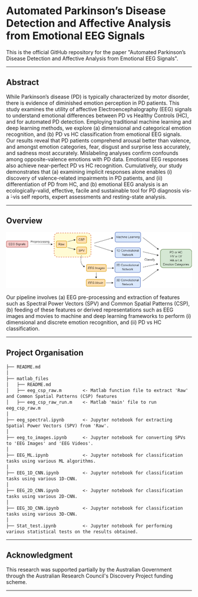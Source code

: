 Automated Parkinson’s Disease Detection and Affective Analysis from Emotional EEG Signals
=================================

This is the official GitHub repository for the paper "Automated Parkinson’s Disease Detection and Affective Analysis
from Emotional EEG Signals".

---------------------------------
## Abstract
While Parkinson’s disease (PD) is typically characterized by motor disorder, there is evidence of diminished emotion
perception in PD patients. This study examines the utility of affective Electroencephalography (EEG) signals to
understand emotional differences between PD vs Healthy Controls (HC), and for automated PD detection.
Employing traditional machine learning and deep learning methods, we explore (a) dimensional and categorical emotion
recognition, and (b) PD vs HC classification from emotional EEG signals. Our results reveal that PD patients
comprehend arousal better than valence, and amongst emotion categories, fear, disgust and surprise less accurately,
and sadness most accurately. Mislabeling analyses confirm confounds among opposite-valence emotions with PD data.
Emotional EEG responses also achieve near-perfect PD vs HC recognition. Cumulatively, our study demonstrates that
(a) examining implicit responses alone enables (i) discovery of valence-related impairments in PD patients, and
(ii) differentiation of PD from HC, and (b) emotional EEG analysis is an ecologically-valid, effective, facile
and sustainable tool for PD diagnosis vis-a ́-vis self reports, expert assessments and resting-state analysis.

--------------------------------
## Overview
![Overview](./images/EEG_overview.png)

Our pipeline involves (a) EEG pre-processing and extraction of features such as Spectral Power Vectors (SPV)
and Common Spatial Patterns (CSP), (b) feeding of these features or derived representations such as EEG images
and movies to machine and deep learning frameworks to perform (i) dimensional and discrete emotion recognition,
and (ii) PD vs HC classification.

--------------------------------
## Project Organisation


    ├── README.md
    │
    ├── matlab_files
    │   ├── README.md
    │   ├── eeg_csp_raw.m        <- Matlab function file to extract 'Raw' and Common Spatial Patterns (CSP) features
    │   ├── eeg_csp_raw_run.m    <- Matlab 'main' file to run eeg_csp_raw.m
    │
    ├── eeg_spectral.ipynb       <- Jupyter notebook for extracting Spatial Power Vectors (SPV) from 'Raw'.
    │
    ├── eeg_to_images.ipynb      <- Jupyter notebook for converting SPVs to 'EEG Images' and 'EEG Videos'.
    │
    ├── EEG_ML.ipynb             <- Jupyter notebook for classification tasks using various ML algorithms.
    │
    ├── EEG_1D_CNN.ipynb         <- Jupyter notebook for classification tasks using various 1D-CNN.
    │
    ├── EEG_2D_CNN.ipynb         <- Jupyter notebook for classification tasks using various 2D-CNN.
    │
    ├── EEG_3D_CNN.ipynb         <- Jupyter notebook for classification tasks using various 3D-CNN.
    │
    ├── Stat_test.ipynb          <- Jupyter notebook for performing various statistical tests on the results obtained.

--------------------------------
## Acknowledgment
This research was supported partially by the Australian Government through the Australian Research Council's Discovery
Project funding scheme.

-------------------------------
